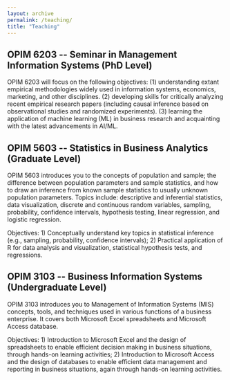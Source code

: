 ```yaml
---
layout: archive
permalink: /teaching/
title: "Teaching"
---
```


## OPIM 6203 -- Seminar in Management Information Systems (PhD Level)

OPIM 6203  will focus on the following objectives:
(1) understanding extant empirical methodologies widely used in information systems, economics, marketing, and other disciplines.
(2) developing skills for critically analyzing recent empirical research papers (including causal inference based on observational studies and randomized experiments).
(3) learning the application of machine learning (ML) in business research and acquainting with the latest advancements in AI/ML.


## OPIM 5603 -- Statistics in Business Analytics (Graduate Level)

OPIM 5603 introduces you to the concepts of population and sample; the difference between population parameters and sample statistics, and how to draw an inference from known sample statistics to usually unknown population parameters. Topics include: descriptive and inferential statistics, data visualization, discrete and continuous random variables, sampling, probability, confidence intervals, hypothesis testing, linear regression, and logistic regression. 

Objectives: 1)	Conceptually understand key topics in statistical inference (e.g., sampling, probability, confidence intervals); 2)	Practical application of R for data analysis and visualization, statistical hypothesis tests, and regressions.

## OPIM 3103 -- Business Information Systems (Undergraduate Level)

OPIM 3103 introduces you to Management of Information Systems (MIS) concepts, tools, and techniques used in various functions of a business enterprise. It covers both Microsoft Excel spreadsheets and Microsoft Access database.  

Objectives: 1) Introduction to Microsoft Excel and the design of spreadsheets to enable efficient decision making in business situations, through hands-on learning activities;  2) Introduction to Microsoft Access and the design of databases to enable efficient data management and reporting in business situations, again through hands-on learning activities.  
